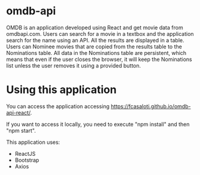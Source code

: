 # omdb-api

OMDB is an application developed using React and get movie data from omdbapi.com. Users can search for a movie in a textbox and the application search for the name using an API. All the results are displayed in a table. Users can Nominee movies that are copied from the results table to the Nominations table. All data in the Nominations table are persistent, which means that even if the user closes the browser, it will keep the Nominations list unless the user removes it using a provided button.

# Using this application

You can access the application accessing https://fcasaloti.github.io/omdb-api-react/.

If you want to access it locally, you need to execute "npm install" and then "npm start".

This application uses:

* ReactJS
* Bootstrap
* Axios

